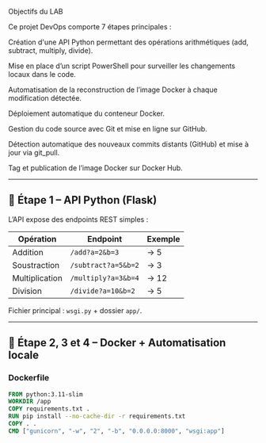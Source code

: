 Objectifs du LAB

Ce projet DevOps comporte 7 étapes principales :

Création d'une API Python permettant des opérations arithmétiques (add, subtract, multiply, divide).

Mise en place d’un script PowerShell pour surveiller les changements locaux dans le code.

Automatisation de la reconstruction de l’image Docker à chaque modification détectée.

Déploiement automatique du conteneur Docker.

Gestion du code source avec Git et mise en ligne sur GitHub.

Détection automatique des nouveaux commits distants (GitHub) et mise à jour via git_pull.

Tag et publication de l’image Docker sur Docker Hub.

---

## 🔧 Étape 1 – API Python (Flask)

L’API expose des endpoints REST simples :

| Opération | Endpoint | Exemple |
|------------|----------|----------|
| Addition | `/add?a=2&b=3` | → 5 |
| Soustraction | `/subtract?a=5&b=2` | → 3 |
| Multiplication | `/multiply?a=3&b=4` | → 12 |
| Division | `/divide?a=10&b=2` | → 5 |

Fichier principal : `wsgi.py` + dossier `app/`.

---

## 🐳 Étape 2, 3 et 4 – Docker + Automatisation locale

### Dockerfile
```dockerfile
FROM python:3.11-slim
WORKDIR /app
COPY requirements.txt .
RUN pip install --no-cache-dir -r requirements.txt
COPY . .
CMD ["gunicorn", "-w", "2", "-b", "0.0.0.0:8000", "wsgi:app"]

